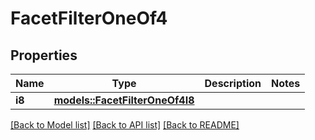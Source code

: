 # FacetFilterOneOf4

## Properties

Name | Type | Description | Notes
------------ | ------------- | ------------- | -------------
**i8** | [**models::FacetFilterOneOf4I8**](FacetFilter_oneOf_4_I8.md) |  | 

[[Back to Model list]](../README.md#documentation-for-models) [[Back to API list]](../README.md#documentation-for-api-endpoints) [[Back to README]](../README.md)



